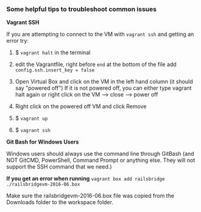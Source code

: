 ### Some helpful tips to troubleshoot common issues

**Vagrant SSH**

If you are attempting to connect to the VM with `vagrant ssh` and getting an error try:

   1. $ `vagrant halt` in the terminal

   2. edit the Vagrantfile, right before `end` at the bottom of the file add `config.ssh.insert_key = false`

   3. Open Virtual Box and click on the VM in the left hand column (it should say "powered off")
   If it is not powered off, you can either type vagrant halt again or right click on the VM --> close --> power off

   4. Right click on the powered off VM and click Remove

   5. $ `vagrant up`

   6. $ `vagrant ssh`

**Git Bash for Windows Users**

Windows users should always use the command line through GitBash
 (and NOT GitCMD, PowerShell, Command Prompt or anything else. They will not support the SSH command that we need.)

**If you get an error when running** `vagrant box add railsbridge ./railsbridgevm-2016-06.box`

Make sure the railsbridgevm-2016-06.box file was copied from the Downloads folder to the workspace folder.